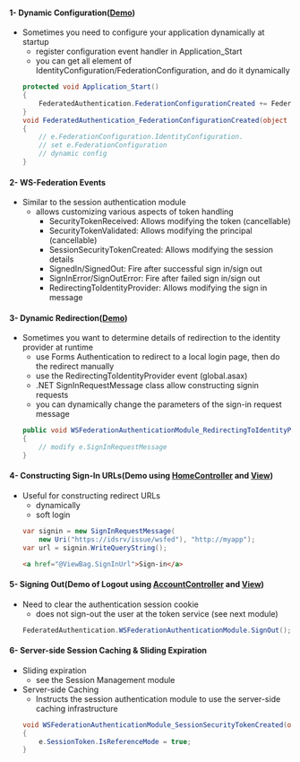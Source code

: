 #### 1- Dynamic Configuration([Demo](https://github.com/Wwawawa/iac-aspnet/blob/master/6-WS-Federation/Advance/Global.asax.cs))
* Sometimes you need to configure your application dynamically at startup
	* register configuration event handler in Application_Start
	* you can get all element of IdentityConfiguration/FederationConfiguration, and do it dynamically
	```cs
	protected void Application_Start()
	{
		FederatedAuthentication.FederationConfigurationCreated += FederatedAuthentication_FederationConfigurationCreated;
	}
	void FederatedAuthentication_FederationConfigurationCreated(object sender, FederationConfigurationCreatedEventArgs e)
	{ 
		// e.FederationConfiguration.IdentityConfiguration.
		// set e.FederationConfiguration 
		// dynamic config
	}
	```
#### 2- WS-Federation Events
* Similar to the session authentication module
	* allows customizing various aspects of token handling
		* SecurityTokenReceived: Allows modifying the token (cancellable)
		* SecurityTokenValidated: Allows modifying the principal (cancellable)
		* SessionSecurityTokenCreated: Allows modifying the session details
		* SignedIn/SignedOut: Fire after successful sign in/sign out
		* SignInError/SignOutError: Fire after failed sign in/sign out
		* RedirectingToIdentityProvider: Allows modifying the sign in message
#### 3- Dynamic Redirection([Demo](https://github.com/Wwawawa/iac-aspnet/blob/master/6-WS-Federation/Advance/Global.asax.cs))
* Sometimes you want to determine details of redirection to the identity provider at runtime
	* use Forms Authentication to redirect to a local login page, then do the redirect manually
	* use the RedirectingToIdentityProvider event (global.asax)
	* .NET SignInRequestMessage class allow constructing signin requests
	* you can dynamically change the parameters of the sign-in request message
	```cs
	public void WSFederationAuthenticationModule_RedirectingToIdentityProvider(object sender, RedirectingToIdentityProviderEventArgs e)
	{ 
		// modify e.SignInRequestMessage 
	}
	```
#### 4- Constructing Sign-In URLs(Demo using [HomeController](https://github.com/Wwawawa/iac-aspnet/blob/master/6-WS-Federation/Advance/Controllers/HomeController.cs) and [View](https://github.com/Wwawawa/iac-aspnet/blob/master/6-WS-Federation/Advance/Views/Home/index.cshtml))
* Useful for constructing redirect URLs
	* dynamically
	* soft login
	```cs
	var signin = new SignInRequestMessage(
		new Uri("https://idsrv/issue/wsfed"), "http://myapp");
	var url = signin.WriteQueryString();
	```
  ```html
  <a href="@ViewBag.SignInUrl">Sign-in</a>
  ```
#### 5- Signing Out(Demo of Logout using [AccountController](https://github.com/Wwawawa/iac-aspnet/blob/master/6-WS-Federation/Advance/Controllers/AccountController.cs) and [View](https://github.com/Wwawawa/iac-aspnet/blob/master/6-WS-Federation/Advance/Views/Shared/_Layout.cshtml))
* Need to clear the authentication session cookie
	* does not sign-out the user at the token service (see next module)
	```cs
	FederatedAuthentication.WSFederationAuthenticationModule.SignOut();
	```
#### 6- Server-side Session Caching & Sliding Expiration
* Sliding expiration
	* see the Session Management module
* Server-side Caching
	* Instructs the session authentication module to use the server-side caching infrastructure
	```cs
	void WSFederationAuthenticationModule_SessionSecurityTokenCreated(object sender, SessionSecurityTokenCreatedEventArgs e)
	{
		e.SessionToken.IsReferenceMode = true;
	}
	```

